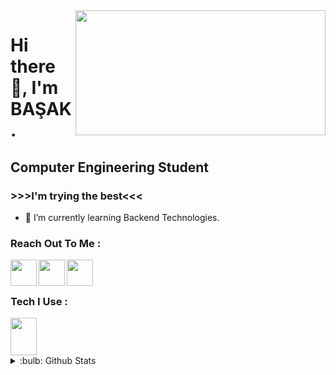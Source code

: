 <img src= "https://media.giphy.com/media/USV0ym3bVWQJJmNu3N/giphy.gif" align="right" width ="400" height="200" >


# Hi there 👋, I'm BAŞAK.  
## Computer Engineering Student
### >>>I'm trying the best<<<  


- 🌱 I’m currently learning Backend Technologies.


 
### Reach Out To Me :  
[<img  width="42" src="https://upload.wikimedia.org/wikipedia/commons/c/ca/LinkedIn_logo_initials.png" align="left" />][linkedin][<img  width="42" src="https://upload.wikimedia.org/wikipedia/commons/thumb/6/6a/Hackerrank_meaningful_logo.svg/640px-Hackerrank_meaningful_logo.svg.png" align="left" />][hackerrank][<img  width="42" src="https://upload.wikimedia.org/wikipedia/commons/thumb/8/8c/Gmail_Icon_%282013-2020%29.svg/640px-Gmail_Icon_%282013-2020%29.svg.png" align="left" />][gmail]     

<br /> 
<br />


### Tech I Use :
<img src= "https://upload.wikimedia.org/wikipedia/tr/thumb/2/2e/Java_Logo.svg/600px-Java_Logo.svg.png?20111229210123" width="42" height="60" > 

<details>
 <summary>:bulb: Github Stats</summary> 
 <img src="https://github-readme-stats.vercel.app/api?username=basaknursavas" >
</details>


[linkedin]: https://www.linkedin.com/in/basaknursavas/ 
[hackerrank]: https://www.hackerrank.com/basaknursavas 
[gmail]: basaknursavas@gmail.com

